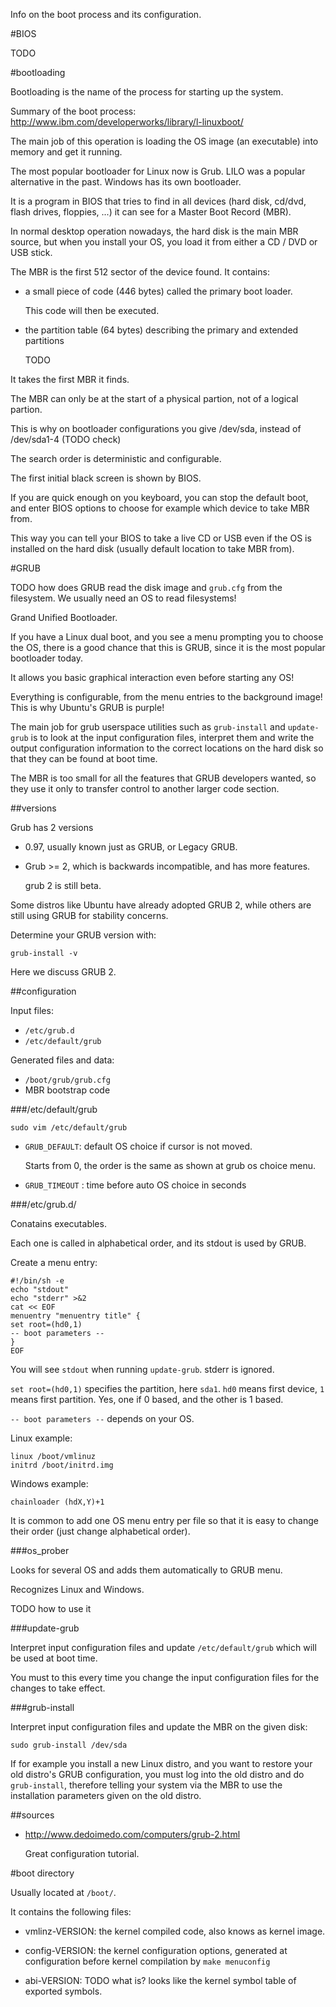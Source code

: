 Info on the boot process and its configuration.

#BIOS

TODO

#bootloading

Bootloading is the name of the process for starting up the system.

Summary of the boot process: <http://www.ibm.com/developerworks/library/l-linuxboot/>

The main job of this operation is loading the OS image (an executable) into memory and get it running.

The most popular bootloader for Linux now is Grub. LILO was a popular alternative in the past. Windows has its own bootloader.

It is a program in BIOS that tries to find in all devices (hard disk, cd/dvd, flash drives, floppies, ...) it can see for a Master Boot Record (MBR).

In normal desktop operation nowadays, the hard disk is the main MBR source, but when you install your OS, you load it from either a CD / DVD or USB stick.

The MBR is the first 512 sector of the device found. It contains:

- a small piece of code (446 bytes) called the primary boot loader.

    This code will then be executed.

- the partition table (64 bytes) describing the primary and extended partitions

    TODO

It takes the first MBR it finds.

The MBR can only be at the start of a physical partion, not of a logical partion.

This is why on bootloader configurations you give /dev/sda, instead of /dev/sda1-4 (TODO check)

The search order is deterministic and configurable.

The first initial black screen is shown by BIOS.

If you are quick enough on you keyboard, you can stop the default boot, and enter BIOS options to choose for example which device to take MBR from.

This way you can tell your BIOS to take a live CD or USB even if the OS is installed on the hard disk (usually default location to take MBR from).

#GRUB

TODO how does GRUB read the disk image and `grub.cfg` from the filesystem. We usually need an OS to read filesystems!

Grand Unified Bootloader.

If you have a Linux dual boot, and you see a menu prompting you to choose the OS, there is a good chance that this is GRUB, since it is the most popular bootloader today.

It allows you basic graphical interaction even before starting any OS!

Everything is configurable, from the menu entries to the background image! This is why Ubuntu's GRUB is purple!

The main job for grub userspace utilities such as `grub-install` and `update-grub` is to look at the input configuration files, interpret them and write the output configuration information to the correct locations on the hard disk so that they can be found at boot time.

The MBR is too small for all the features that GRUB developers wanted, so they use it only to transfer control to another larger code section.

##versions

Grub has 2 versions

- 0.97, usually known just as GRUB, or Legacy GRUB.
- Grub >= 2, which is backwards incompatible, and has more features.

    grub 2 is still beta.

Some distros like Ubuntu have already adopted GRUB 2, while others are still using GRUB for stability concerns.

Determine your GRUB version with:

    grub-install -v

Here we discuss GRUB 2.

##configuration

Input files:

-  `/etc/grub.d`
- `/etc/default/grub`

Generated files and data:

- `/boot/grub/grub.cfg`
- MBR bootstrap code

###/etc/default/grub

    sudo vim /etc/default/grub

- `GRUB_DEFAULT`: default OS choice if cursor is not moved.

	Starts from 0, the order is the same as shown at grub os choice menu.

- `GRUB_TIMEOUT` : time before auto OS choice in seconds

###/etc/grub.d/

Conatains executables.

Each one is called in alphabetical order, and its stdout is used by GRUB.

Create a menu entry:

    #!/bin/sh -e
    echo "stdout"
    echo "stderr" >&2
    cat << EOF
    menuentry "menuentry title" {
    set root=(hd0,1)
    -- boot parameters --
    }
    EOF

You will see `stdout` when running `update-grub`. stderr is ignored.

`set root=(hd0,1)` specifies the partition, here `sda1`. `hd0` means first device,
`1` means first partition. Yes, one if 0 based, and the other is 1 based.

`-- boot parameters --` depends on your OS.

Linux example:

    linux /boot/vmlinuz
    initrd /boot/initrd.img

Windows example:

    chainloader (hdX,Y)+1

It is common to add one OS menu entry per file so that it is easy to change their order (just change alphabetical order).

###os_prober

Looks for several OS and adds them automatically to GRUB menu.

Recognizes Linux and Windows.

TODO how to use it

###update-grub

Interpret input configuration files and update `/etc/default/grub` which will be used at boot time.

You must to this every time you change the input configuration files for the changes to take effect.

###grub-install

Interpret input configuration files and update the MBR on the given disk:

    sudo grub-install /dev/sda

If for example you install a new Linux distro, and you want to restore your old distro's GRUB configuration, you must log into the old distro and do `grub-install`, therefore telling your system via the MBR to use the installation parameters given on the old distro.

##sources

- <http://www.dedoimedo.com/computers/grub-2.html>

    Great configuration tutorial.

#boot directory

Usually located at `/boot/`.

It contains the following files:

- vmlinz-VERSION: the kernel compiled code, also knows as kernel image.

- config-VERSION: the kernel configuration options,
    generated at configuration before kernel compilation by `make menuconfig`

- abi-VERSION: TODO what is? looks like the kernel symbol table of exported symbols.
